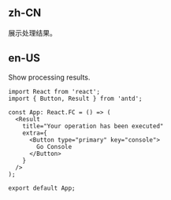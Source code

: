 ## zh-CN

展示处理结果。

## en-US

Show processing results.
```tsx
import React from 'react';
import { Button, Result } from 'antd';

const App: React.FC = () => (
  <Result
    title="Your operation has been executed"
    extra={
      <Button type="primary" key="console">
        Go Console
      </Button>
    }
  />
);

export default App;
```
